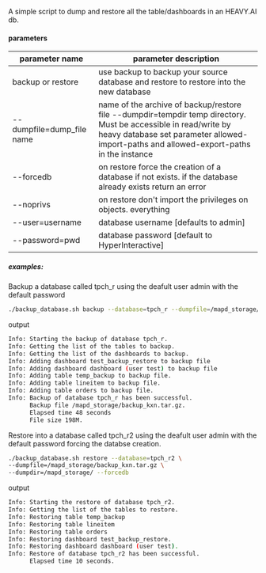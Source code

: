 A simple script to dump and restore all the table/dashboards in an HEAVY.AI db.

#### parameters

|  parameter name |parameter description|
| ------------ | ------------ |
|  backup or restore | use backup to backup your source database and restore to restore into the new database   |
|  --dumpfile=dump_file name | name of the archive of backup/restore file --dumpdir=tempdir temp directory. Must be accessible in read/write by heavy database set parameter allowed-import-paths and allowed-export-paths in the instance   |
|--forcedb | on restore force the creation of a database if not exists. if the database already exists return an error |
|  --noprivs| on restore don't import the privileges on objects. everything|
| --user=username|database username [defaults to admin]  |
|--password=pwd |database password [default to HyperInteractive] |

##### examples:

Backup a database called tpch_r using the deafult user admin with the default password

```bash
./backup_database.sh backup --database=tpch_r --dumpfile=/mapd_storage/
```

output

```bash
Info: Starting the backup of database tpch_r.
Info: Getting the list of the tables to backup.
Info: Getting the list of the dashboards to backup.
Info: Adding dashboard test_backup_restore to backup file
Info: Adding dashboard dashboard (user test) to backup file
Info: Adding table temp_backup to backup file.
Info: Adding table lineitem to backup file.
Info: Adding table orders to backup file.
Info: Backup of database tpch_r has been successful.
      Backup file /mapd_storage/backup_kxn.tar.gz.
      Elapsed time 48 seconds
      File size 198M.
```

Restore into a database called tpch_r2 using the deafult user admin with the default password forcing the databse creation.

```bash
./backup_database.sh restore --database=tpch_r2 \
--dumpfile=/mapd_storage/backup_kxn.tar.gz \
--dumpdir=/mapd_storage/ --forcedb
```

output

```bash
Info: Starting the restore of database tpch_r2.
Info: Getting the list of the tables to restore.
Info: Restoring table temp_backup
Info: Restoring table lineitem
Info: Restoring table orders
Info: Restoring dashboard test_backup_restore.
Info: Restoring dashboard dashboard (user test).
Info: Restore of database tpch_r2 has been successful.
      Elapsed time 10 seconds.
```
